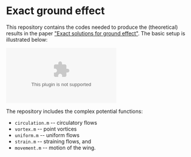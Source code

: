 # Exact ground effect

This repository contains the codes needed to produce the (theoretical) results in the paper ["Exact solutions for ground effect"](https://arxiv.org/abs/1912.02713). The basic setup is illustrated below:

![Schematic diagram](https://raw.githubusercontent.com/peterbaddoo/exact-ground-effect/master/images/schematic.eps)


The repository includes the complex potential functions:
* ```circulation.m``` -- circulatory flows
* ```vortex.m``` -- point vortices
* ```uniform.m``` -- uniform flows
* ```strain.m``` -- straining flows, and
* ```movement.m``` -- motion of the wing.
